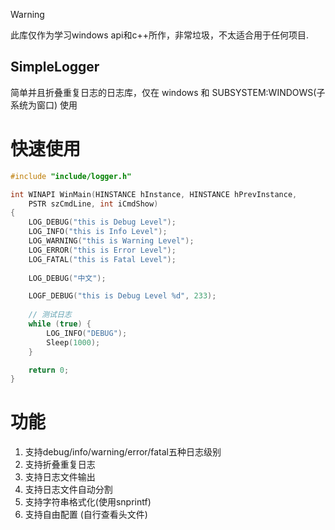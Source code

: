 > [!WARNING]
> 此库仅作为学习windows api和c++所作，非常垃圾，不太适合用于任何项目.

## SimpleLogger
简单并且折叠重复日志的日志库，仅在 windows 和 SUBSYSTEM:WINDOWS(子系统为窗口) 使用

# 快速使用
```cpp
#include "include/logger.h"

int WINAPI WinMain(HINSTANCE hInstance, HINSTANCE hPrevInstance,
    PSTR szCmdLine, int iCmdShow)
{   
    LOG_DEBUG("this is Debug Level");
    LOG_INFO("this is Info Level");
    LOG_WARNING("this is Warning Level");
    LOG_ERROR("this is Error Level");
    LOG_FATAL("this is Fatal Level");
    
    LOG_DEBUG("中文");

    LOGF_DEBUG("this is Debug Level %d", 233);
    
    // 测试日志
    while (true) {
        LOG_INFO("DEBUG");
        Sleep(1000);
    }

    return 0;
}
```

# 功能
1. 支持debug/info/warning/error/fatal五种日志级别
2. 支持折叠重复日志
3. 支持日志文件输出
4. 支持日志文件自动分割
5. 支持字符串格式化(使用snprintf)
6. 支持自由配置 (自行查看头文件)